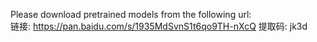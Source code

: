 Please download pretrained models from the following url:  
链接: https://pan.baidu.com/s/1935MdSvnS1t6qo9TH-nXcQ 提取码: jk3d
